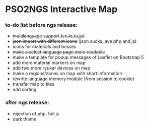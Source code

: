 # PSO2NGS Interactive Map

### to-do list before ngs release:
- ~~multilanguage support (en,kr,ru,jp)~~
- ~~json import with different icons~~ (json sucks, ave php and js)
- icons for materials and bosses
- ~~make a select language page more readable~~
- make a template for popup messages of Leaflet on Bootstrap 5
- add more material markers on map
- add two more ryuker devices on map
- make a regions/zones on map with short information
- rewrite language memory module (from session to cookie)
- transfer map to tiles
- add sorting

### after ngs release:
- rejection of php, full js
- dark theme
